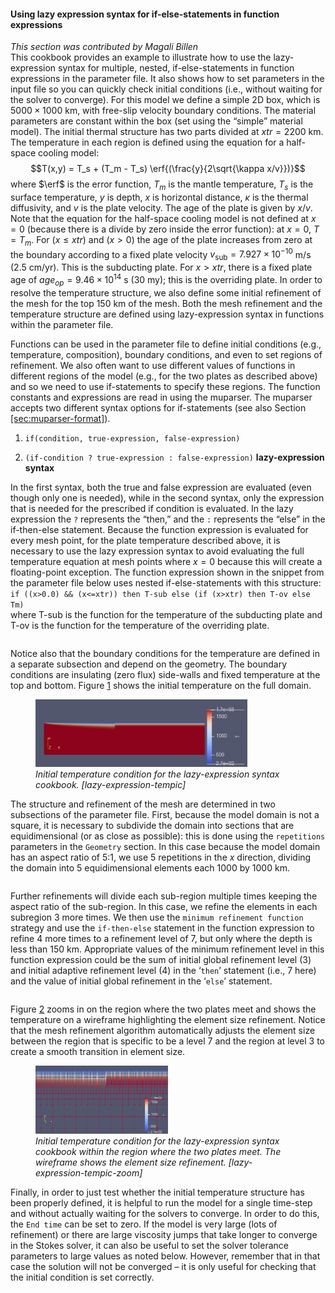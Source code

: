 #### Using lazy expression syntax for if-else-statements in function expressions

*This section was contributed by Magali Billen*  
This cookbook provides an example to illustrate how to use the lazy-expression
syntax for multiple, nested, if-else-statements in function expressions in the
parameter file. It also shows how to set parameters in the input file so you
can quickly check initial conditions (i.e., without waiting for the solver to
converge). For this model we define a simple 2D box, which is
$5000 \times 1000$ km, with free-slip velocity boundary conditions. The
material parameters are constant within the box (set using the
&ldquo;simple&rdquo; material model). The initial thermal structure has two
parts divided at $xtr=2200$&nbsp;km. The temperature in each region is defined
using the equation for a half-space cooling model:
$$T(x,y) = T_s + (T_m  - T_s) \erf{(\frac{y}{2\sqrt{\kappa x/v}})}$$ where
$\erf$ is the error function, $T_m$ is the mantle temperature, $T_s$ is the
surface temperature, $y$ is depth, $x$ is horizontal distance, $\kappa$ is the
thermal diffusivity, and $v$ is the plate velocity. The age of the plate is
given by $x/v$. Note that the equation for the half-space cooling model is not
defined at $x=0$ (because there is a divide by zero inside the error
function): at $x=0$, $T=T_m$. For $(x \le xtr)$ and $(x>0)$ the age of the
plate increases from zero at the boundary according to a fixed plate velocity
$v_\text{sub}=7.927\times10^{-10}$&nbsp;m/s ($2.5$&nbsp;cm/yr). This is the
subducting plate. For $x > xtr$, there is a fixed plate age of
$age_{op}=9.46\times10^{14}$&nbsp;s ($30$&nbsp;my); this is the overriding
plate. In order to resolve the temperature structure, we also define some
initial refinement of the mesh for the top 150 km of the mesh. Both the mesh
refinement and the temperature structure are defined using lazy-expression
syntax in functions within the parameter file.

Functions can be used in the parameter file to define initial conditions
(e.g., temperature, composition), boundary conditions, and even to set regions
of refinement. We also often want to use different values of functions in
different regions of the model (e.g., for the two plates as described above)
and so we need to use if-statements to specify these regions. The function
constants and expressions are read in using the muparser. The muparser accepts
two different syntax options for if-statements (see also Section
[\[sec:muparser-format\]][1]).

1.  `if(condition, true-expression, false-expression)`

2.  `(if-condition ? true-expression : false-expression)` **lazy-expression
    syntax**

In the first syntax, both the true and false expression are evaluated (even
though only one is needed), while in the second syntax, only the expression
that is needed for the prescribed if condition is evaluated. In the lazy
expression the `?` represents the &ldquo;then,&rdquo; and the `:` represents
the &ldquo;else&rdquo; in the if-then-else statement. Because the function
expression is evaluated for every mesh point, for the plate temperature
described above, it is necessary to use the lazy expression syntax to avoid
evaluating the full temperature equation at mesh points where $x=0$ because
this will create a floating-point exception. The function expression shown in
the snippet from the parameter file below uses nested if-else-statements with
this structure:  
`if ((x>0.0) && (x<=xtr)) then T-sub else (if (x>xtr) then T-ov else Tm)`  
where T-sub is the function for the temperature of the subducting plate and
T-ov is the function for the temperature of the overriding plate.

``` prmfile
```

Notice also that the boundary conditions for the temperature are defined in a
separate subsection and depend on the geometry. The boundary conditions are
insulating (zero flux) side-walls and fixed temperature at the top and bottom.
Figure [1][] shows the initial temperature on the full domain.

<figure>
<img src="cookbooks/muparser_temperature_example/doc/initial_temperature.png" id="lazy-expression-tempic" style="width:80.0%" alt="Initial temperature condition for the lazy-expression syntax cookbook. [lazy-expression-tempic]" /><figcaption aria-hidden="true"><em>Initial temperature condition for the lazy-expression syntax cookbook. <span id="lazy-expression-tempic" label="lazy-expression-tempic">[lazy-expression-tempic]</span></em></figcaption>
</figure>

The structure and refinement of the mesh are determined in two subsections of
the parameter file. First, because the model domain is not a square, it is
necessary to subdivide the domain into sections that are equidimensional (or
as close as possible): this is done using the `repetitions` parameters in the
`Geometry` section. In this case because the model domain has an aspect ratio
of 5:1, we use 5 repetitions in the $x$ direction, dividing the domain into 5
equidimensional elements each 1000 by 1000 km.

``` prmfile
```

Further refinements will divide each sub-region multiple times keeping the
aspect ratio of the sub-region. In this case, we refine the elements in each
subregion 3 more times. We then use the `minimum refinement function` strategy
and use the `if-then-else` statement in the function expression to refine 4
more times to a refinement level of 7, but only where the depth is less than
150&nbsp;km. Appropriate values of the minimum refinement level in this
function expression could be the sum of initial global refinement level (3)
and initial adaptive refinement level (4) in the &lsquo;`then`&rsquo;
statement (i.e., 7 here) and the value of initial global refinement in the
&lsquo;`else`&rsquo; statement.

``` prmfile
```

Figure [2][] zooms in on the region where the two plates meet and shows the
temperature on a wireframe highlighting the element size refinement. Notice
that the mesh refinement algorithm automatically adjusts the element size
between the region that is specific to be a level 7 and the region at level 3
to create a smooth transition in element size.

<figure>
<img src="cookbooks/muparser_temperature_example/doc/initial_temperature_on_mesh_zoom.png" id="lazy-expression-tempic-zoom" style="width:50.0%" alt="Initial temperature condition for the lazy-expression syntax cookbook within the region where the two plates meet. The wireframe shows the element size refinement. [lazy-expression-tempic-zoom]" /><figcaption aria-hidden="true"><em>Initial temperature condition for the lazy-expression syntax cookbook within the region where the two plates meet. The wireframe shows the element size refinement. <span id="lazy-expression-tempic-zoom" label="lazy-expression-tempic-zoom">[lazy-expression-tempic-zoom]</span></em></figcaption>
</figure>

Finally, in order to just test whether the initial temperature structure has
been properly defined, it is helpful to run the model for a single time-step
and without actually waiting for the solvers to converge. In order to do this,
the `End time` can be set to zero. If the model is very large (lots of
refinement) or there are large viscosity jumps that take longer to converge in
the Stokes solver, it can also be useful to set the solver tolerance
parameters to large values as noted below. However, remember that in that case
the solution will not be converged &ndash; it is only useful for checking that
the initial condition is set correctly.

``` prmfile
```

  [1]: #sec:muparser-format
  [1]: #lazy-expression-tempic
  [2]: #lazy-expression-tempic-zoom
